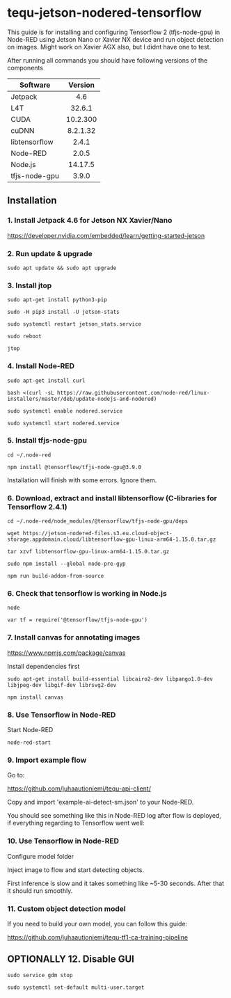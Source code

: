 # tequ-jetson-nodered-tensorflow

This guide is for installing and configuring Tensorflow 2 (tfjs-node-gpu) in Node-RED using Jetson Nano or Xavier NX device and run object detection on images. Might work on Xavier AGX also, but I didnt have one to test. 

After running all commands you should have following versions of the components

| Software      | Version       | 
| ------------- |:-------------:| 
| Jetpack       | 4.6           | 
| L4T           | 32.6.1        | 
| CUDA          | 10.2.300      |  
| cuDNN         | 8.2.1.32	    | 
| libtensorflow | 2.4.1		      | 
| Node-RED	    | 2.0.5	        |
| Node.js       | 14.17.5       |
| tfjs-node-gpu | 3.9.0	        | 

## Installation

### 1. Install Jetpack 4.6 for Jetson NX Xavier/Nano

https://developer.nvidia.com/embedded/learn/getting-started-jetson

### 2. Run update & upgrade

```
sudo apt update && sudo apt upgrade
```

### 3. Install jtop 

```
sudo apt-get install python3-pip
```

```
sudo -H pip3 install -U jetson-stats
```

```
sudo systemctl restart jetson_stats.service
```

```
sudo reboot
```

```
jtop
```

### 4. Install Node-RED 

```
sudo apt-get install curl
```

```
bash <(curl -sL https://raw.githubusercontent.com/node-red/linux-installers/master/deb/update-nodejs-and-nodered)
```

```
sudo systemctl enable nodered.service
```

```
sudo systemctl start nodered.service
```

### 5. Install tfjs-node-gpu

```
cd ~/.node-red
```

```
npm install @tensorflow/tfjs-node-gpu@3.9.0 
```

Installation will finish with some errors. Ignore them.

### 6. Download, extract and install libtensorflow (C-libraries for Tensorflow 2.4.1)

```
cd ~/.node-red/node_modules/@tensorflow/tfjs-node-gpu/deps
```

```
wget https://jetson-nodered-files.s3.eu.cloud-object-storage.appdomain.cloud/libtensorflow-gpu-linux-arm64-1.15.0.tar.gz
```

```
tar xzvf libtensorflow-gpu-linux-arm64-1.15.0.tar.gz
```

```
sudo npm install --global node-pre-gyp
```

```
npm run build-addon-from-source
```

### 6.  Check that tensorflow is working in Node.js

```
node
```

```
var tf = require('@tensorflow/tfjs-node-gpu')
```

### 7. Install canvas for annotating images

https://www.npmjs.com/package/canvas

Install dependencies first

```
sudo apt-get install build-essential libcairo2-dev libpango1.0-dev libjpeg-dev libgif-dev librsvg2-dev
```

```
npm install canvas
```

### 8. Use Tensorflow in Node-RED

Start Node-RED

```
node-red-start
```

### 9. Import example flow 

Go to:

https://github.com/juhaautioniemi/tequ-api-client/

Copy and import 'example-ai-detect-sm.json' to your Node-RED.

You should see something like this in Node-RED log after flow is deployed, if everything regarding to Tensorflow went well:

### 10. Use Tensorflow in Node-RED

Configure model folder

Inject image to flow and start detecting objects.

First inference is slow and it takes something like ~5-30 seconds. After that it should run smoothly.

### 11. Custom object detection model

If you need to build your own model, you can follow this guide:

https://github.com/juhaautioniemi/tequ-tf1-ca-training-pipeline

## OPTIONALLY 12. Disable GUI

```
sudo service gdm stop
```

```
sudo systemctl set-default multi-user.target
```
